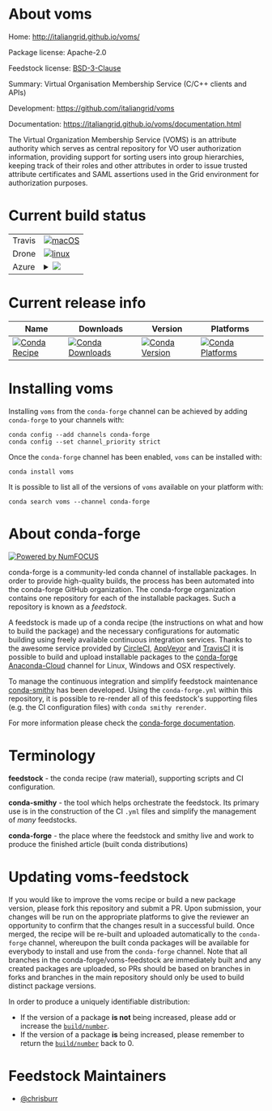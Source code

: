 About voms
==========

Home: http://italiangrid.github.io/voms/

Package license: Apache-2.0

Feedstock license: [BSD-3-Clause](https://github.com/conda-forge/voms-feedstock/blob/master/LICENSE.txt)

Summary: Virtual Organisation Membership Service (C/C++ clients and APIs)

Development: https://github.com/italiangrid/voms

Documentation: https://italiangrid.github.io/voms/documentation.html

The Virtual Organization Membership Service (VOMS) is an attribute
authority which serves as central repository for VO user authorization
information, providing support for sorting users into group hierarchies,
keeping track of their roles and other attributes in order to issue
trusted attribute certificates and SAML assertions used in the Grid
environment for authorization purposes.


Current build status
====================


<table><tr>
    <td>Travis</td>
    <td>
      <a href="https://travis-ci.com/conda-forge/voms-feedstock">
        <img alt="macOS" src="https://img.shields.io/travis/com/conda-forge/voms-feedstock/master.svg?label=macOS">
      </a>
    </td>
  </tr><tr>
    <td>Drone</td>
    <td>
      <a href="https://cloud.drone.io/conda-forge/voms-feedstock">
        <img alt="linux" src="https://img.shields.io/drone/build/conda-forge/voms-feedstock/master.svg?label=Linux">
      </a>
    </td>
  </tr>
    
  <tr>
    <td>Azure</td>
    <td>
      <details>
        <summary>
          <a href="https://dev.azure.com/conda-forge/feedstock-builds/_build/latest?definitionId=6428&branchName=master">
            <img src="https://dev.azure.com/conda-forge/feedstock-builds/_apis/build/status/voms-feedstock?branchName=master">
          </a>
        </summary>
        <table>
          <thead><tr><th>Variant</th><th>Status</th></tr></thead>
          <tbody><tr>
              <td>linux_64</td>
              <td>
                <a href="https://dev.azure.com/conda-forge/feedstock-builds/_build/latest?definitionId=6428&branchName=master">
                  <img src="https://dev.azure.com/conda-forge/feedstock-builds/_apis/build/status/voms-feedstock?branchName=master&jobName=linux&configuration=linux_64_" alt="variant">
                </a>
              </td>
            </tr><tr>
              <td>linux_aarch64</td>
              <td>
                <a href="https://dev.azure.com/conda-forge/feedstock-builds/_build/latest?definitionId=6428&branchName=master">
                  <img src="https://dev.azure.com/conda-forge/feedstock-builds/_apis/build/status/voms-feedstock?branchName=master&jobName=linux&configuration=linux_aarch64_" alt="variant">
                </a>
              </td>
            </tr><tr>
              <td>linux_ppc64le</td>
              <td>
                <a href="https://dev.azure.com/conda-forge/feedstock-builds/_build/latest?definitionId=6428&branchName=master">
                  <img src="https://dev.azure.com/conda-forge/feedstock-builds/_apis/build/status/voms-feedstock?branchName=master&jobName=linux&configuration=linux_ppc64le_" alt="variant">
                </a>
              </td>
            </tr><tr>
              <td>osx_64</td>
              <td>
                <a href="https://dev.azure.com/conda-forge/feedstock-builds/_build/latest?definitionId=6428&branchName=master">
                  <img src="https://dev.azure.com/conda-forge/feedstock-builds/_apis/build/status/voms-feedstock?branchName=master&jobName=osx&configuration=osx_64_" alt="variant">
                </a>
              </td>
            </tr><tr>
              <td>osx_arm64</td>
              <td>
                <a href="https://dev.azure.com/conda-forge/feedstock-builds/_build/latest?definitionId=6428&branchName=master">
                  <img src="https://dev.azure.com/conda-forge/feedstock-builds/_apis/build/status/voms-feedstock?branchName=master&jobName=osx&configuration=osx_arm64_" alt="variant">
                </a>
              </td>
            </tr>
          </tbody>
        </table>
      </details>
    </td>
  </tr>
</table>

Current release info
====================

| Name | Downloads | Version | Platforms |
| --- | --- | --- | --- |
| [![Conda Recipe](https://img.shields.io/badge/recipe-voms-green.svg)](https://anaconda.org/conda-forge/voms) | [![Conda Downloads](https://img.shields.io/conda/dn/conda-forge/voms.svg)](https://anaconda.org/conda-forge/voms) | [![Conda Version](https://img.shields.io/conda/vn/conda-forge/voms.svg)](https://anaconda.org/conda-forge/voms) | [![Conda Platforms](https://img.shields.io/conda/pn/conda-forge/voms.svg)](https://anaconda.org/conda-forge/voms) |

Installing voms
===============

Installing `voms` from the `conda-forge` channel can be achieved by adding `conda-forge` to your channels with:

```
conda config --add channels conda-forge
conda config --set channel_priority strict
```

Once the `conda-forge` channel has been enabled, `voms` can be installed with:

```
conda install voms
```

It is possible to list all of the versions of `voms` available on your platform with:

```
conda search voms --channel conda-forge
```


About conda-forge
=================

[![Powered by NumFOCUS](https://img.shields.io/badge/powered%20by-NumFOCUS-orange.svg?style=flat&colorA=E1523D&colorB=007D8A)](http://numfocus.org)

conda-forge is a community-led conda channel of installable packages.
In order to provide high-quality builds, the process has been automated into the
conda-forge GitHub organization. The conda-forge organization contains one repository
for each of the installable packages. Such a repository is known as a *feedstock*.

A feedstock is made up of a conda recipe (the instructions on what and how to build
the package) and the necessary configurations for automatic building using freely
available continuous integration services. Thanks to the awesome service provided by
[CircleCI](https://circleci.com/), [AppVeyor](https://www.appveyor.com/)
and [TravisCI](https://travis-ci.com/) it is possible to build and upload installable
packages to the [conda-forge](https://anaconda.org/conda-forge)
[Anaconda-Cloud](https://anaconda.org/) channel for Linux, Windows and OSX respectively.

To manage the continuous integration and simplify feedstock maintenance
[conda-smithy](https://github.com/conda-forge/conda-smithy) has been developed.
Using the ``conda-forge.yml`` within this repository, it is possible to re-render all of
this feedstock's supporting files (e.g. the CI configuration files) with ``conda smithy rerender``.

For more information please check the [conda-forge documentation](https://conda-forge.org/docs/).

Terminology
===========

**feedstock** - the conda recipe (raw material), supporting scripts and CI configuration.

**conda-smithy** - the tool which helps orchestrate the feedstock.
                   Its primary use is in the construction of the CI ``.yml`` files
                   and simplify the management of *many* feedstocks.

**conda-forge** - the place where the feedstock and smithy live and work to
                  produce the finished article (built conda distributions)


Updating voms-feedstock
=======================

If you would like to improve the voms recipe or build a new
package version, please fork this repository and submit a PR. Upon submission,
your changes will be run on the appropriate platforms to give the reviewer an
opportunity to confirm that the changes result in a successful build. Once
merged, the recipe will be re-built and uploaded automatically to the
`conda-forge` channel, whereupon the built conda packages will be available for
everybody to install and use from the `conda-forge` channel.
Note that all branches in the conda-forge/voms-feedstock are
immediately built and any created packages are uploaded, so PRs should be based
on branches in forks and branches in the main repository should only be used to
build distinct package versions.

In order to produce a uniquely identifiable distribution:
 * If the version of a package **is not** being increased, please add or increase
   the [``build/number``](https://docs.conda.io/projects/conda-build/en/latest/resources/define-metadata.html#build-number-and-string).
 * If the version of a package **is** being increased, please remember to return
   the [``build/number``](https://docs.conda.io/projects/conda-build/en/latest/resources/define-metadata.html#build-number-and-string)
   back to 0.

Feedstock Maintainers
=====================

* [@chrisburr](https://github.com/chrisburr/)

